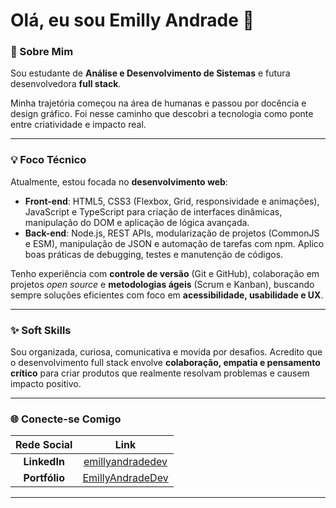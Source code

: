 # Olá, eu sou Emilly Andrade 👋

### 🚀 Sobre Mim

Sou estudante de **Análise e Desenvolvimento de Sistemas** e futura desenvolvedora **full stack**.

Minha trajetória começou na área de humanas e passou por docência e design gráfico. Foi nesse caminho que descobri a tecnologia como ponte entre criatividade e impacto real.

---

### 💡 Foco Técnico

Atualmente, estou focada no **desenvolvimento web**:

* **Front-end**: HTML5, CSS3 (Flexbox, Grid, responsividade e animações), JavaScript e TypeScript para criação de interfaces dinâmicas, manipulação do DOM e aplicação de lógica avançada.
* **Back-end**: Node.js, REST APIs, modularização de projetos (CommonJS e ESM), manipulação de JSON e automação de tarefas com npm. Aplico boas práticas de debugging, testes e manutenção de códigos.

Tenho experiência com **controle de versão** (Git e GitHub), colaboração em projetos *open source* e **metodologias ágeis** (Scrum e Kanban), buscando sempre soluções eficientes com foco em **acessibilidade, usabilidade e UX**.

---

### ✨ Soft Skills

Sou organizada, curiosa, comunicativa e movida por desafios. Acredito que o desenvolvimento full stack envolve **colaboração, empatia e pensamento crítico** para criar produtos que realmente resolvam problemas e causem impacto positivo.

---

### 🌐 Conecte-se Comigo

| Rede Social | Link |
| :---: | :---: |
| **LinkedIn** | [emillyandradedev]([https://www.linkedin.com/in/emillyandradedev/]) |
| **Portfólio** | [EmillyAndradeDev](https://emillyandradedev.github.io/portfolio-emilly-andrade-dev/) |

---